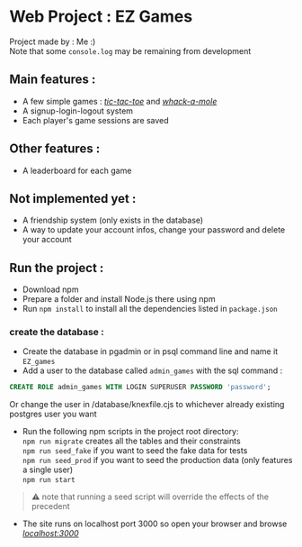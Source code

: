 # Web Project : EZ Games
Project made by : Me :)  
Note that some ```console.log``` may be remaining from development
## Main features :
* A few simple games : [*tic-tac-toe*](https://en.wikipedia.org/wiki/Tic-tac-toe) and [*whack-a-mole*](https://en.wikipedia.org/wiki/Whac-A-Mole)
* A signup-login-logout system
* Each player's game sessions are saved

## Other features :
* A leaderboard for each game 

## Not implemented yet :
* A friendship system (only exists in the database)
* A way to update your account infos, change your password and delete your account

## Run the project :
* Download npm
* Prepare a folder and install Node.js there using npm
* Run ```npm install``` to install all the dependencies listed in ``package.json``

### create the database :
* Create the database in pgadmin or in psql command line and name it ``EZ_games``
* Add a user to the database called ``admin_games`` with the sql command :
```SQL
CREATE ROLE admin_games WITH LOGIN SUPERUSER PASSWORD 'password';
```
Or change the user in /database/knexfile.cjs to whichever already existing postgres user you want
* Run the following npm scripts in the project root directory:   
```npm run migrate``` creates all the tables and their constraints  
```npm run seed_fake``` if you want to seed the fake data for tests  
```npm run seed_prod``` if you want to seed the production data (only features a single user)  
```npm run start```
> ⚠ note that running a seed script will override the effects of the precedent

* The site runs on localhost port 3000 so open your browser and browse
[*localhost:3000*](http://localhost:3000)
